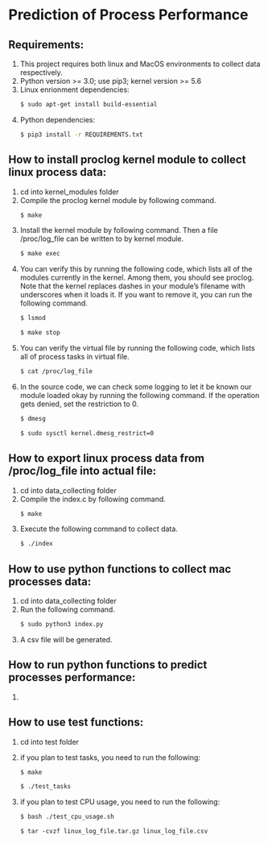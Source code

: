 # Prediction of Process Performance

## Requirements:
1. This project requires both linux and MacOS environments to collect data respectively.
2. Python version >= 3.0; use pip3; kernel version >= 5.6
3. Linux enrionment dependencies:
	```sh
	$ sudo apt-get install build-essential
	```
4. Python dependencies:
	```sh
   $ pip3 install -r REQUIREMENTS.txt
	```

## How to install proclog kernel module to collect linux process data:
1. cd into kernel_modules folder
2. Compile the proclog kernel module by following command.
   ```sh
   $ make
   ```
3. Install the kernel module by following command. Then a file /proc/log_file can be written to by kernel module.
   ```sh
   $ make exec
   ```  
4. You can verify this by running the following code, which lists all of the modules currently in the kernel. Among them, you should see proclog. Note that the kernel replaces dashes in your module’s filename with underscores when it loads it. If you want to remove it, you can run the following command. 
   ```sh
   $ lsmod
   ```
   ```sh
   $ make stop
   ```
5. You can verify the virtual file by running the following code, which lists all of process tasks in virtual file.
   ```sh
   $ cat /proc/log_file
   ```
6. In the source code, we can check some logging to let it be known our module loaded okay by running the following command. If the operation gets denied, set the restriction to 0.  
   ```sh
   $ dmesg 
   ```
   ```sh
   $ sudo sysctl kernel.dmesg_restrict=0
   ```

## How to export linux process data from /proc/log_file into actual file:   
1. cd into data_collecting folder
2. Compile the index.c by following command.
   ```sh
   $ make
   ```
3. Execute the following command to collect data.   
   ```sh
   $ ./index 
   ```

## How to use python functions to collect mac processes data:
1. cd into data_collecting folder   
2. Run the following command. 
   ```sh
   $ sudo python3 index.py
   ```
3. A csv file will be generated.

## How to run python functions to predict processes performance:
1. 

## How to use test functions:
1. cd into test folder
2. if you plan to test tasks, you need to run the following:
   ```sh
   $ make
   ```
   ```sh
   $ ./test_tasks
   ```
3. if you plan to test CPU usage, you need to run the following:
   ```sh
   $ bash ./test_cpu_usage.sh
   ``` 

   ```
   $ tar -cvzf linux_log_file.tar.gz linux_log_file.csv
   ```